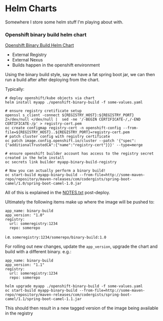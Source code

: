 # Helm Charts

Somewhere I store some helm stuff I'm playing about with.

### Openshift binary build helm chart

[Openshift Binary Build Helm Chart](./openshift-binary-build)

- External Registry
- External Nexus
- Builds happen in the openshift environment

Using the binary build style, say we have a fat spring boot jar, we can then run a build after after deploying from the chart.

Typically:

```
# deploy openshift/kube objects via chart
helm install myapp ./openshift-binary-build -f some-values.yaml

# ensure registry cretificate setup
openssl s_client -connect ${REGISTRY_HOST}:${REGISTRY_PORT} 2>/dev/null </dev/null |  sed -ne '/-BEGIN CERTIFICATE-/,/-END CERTIFICATE-/p' > registry-cert.pem
oc create configmap registry-cert -n openshift-config --from-file=${REGISTRY_HOST}..${REGISTRY_PORT}=registry-cert.pem
# patch cluster config with registry certificate
oc patch image.config.openshift.io/cluster --patch '{"spec":{"additionalTrustedCA":{"name":"registry-cert"}}}' --type=merge

# ensure openshift builder account has access to the registry secret created in the helm install
oc secrets link builder myapp-binary-build-registry

# Now you can actually perform a binary build!
oc start-build myapp-binary-build --from-file=http://some-maven-repo/repository/maven-releases/com/codergists/spring-boot-camel/1.0/spring-boot-camel-1.0.jar
```

All of this is explained in the [NOTES.txt](./openshift-binary-build/templates/NOTES.txt) post-deploy.

Ultimately the following items make up where the image will be pushed to:
```
app_name: binary-build
app_version: "1.0"
registry:
  url: someregistry:1234
  repo: somerepo
```
i.e. `someregistry:1234/somerepo/binary-build:1.0`

For rolling out new changes, update the `app_version`, upgrade the chart and build with a different binary. e.g.:

```
app_name: binary-build
app_version: "1.1"
registry:
  url: someregistry:1234
  repo: somerepo

helm upgrade myapp ./openshift-binary-build -f some-values.yaml 
oc start-build myapp-binary-build --from-file=http://some-maven-repo/repository/maven-releases/com/codergists/spring-boot-camel/1.1/spring-boot-camel-1.1.jar
```

This should then result in a new tagged version of the image being available in the registry